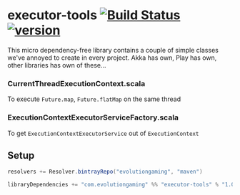 # executor-tools [![Build Status](https://travis-ci.org/evolution-gaming/executor-tools.svg)](https://travis-ci.org/evolution-gaming/executor-tools) [ ![version](https://api.bintray.com/packages/evolutiongaming/maven/executor-tools/images/download.svg) ](https://bintray.com/evolutiongaming/maven/executor-tools/_latestVersion)

This micro dependency-free library contains a couple of simple classes we've annoyed to create in every project.
Akka has own, Play has own, other libraries has own of these...

### CurrentThreadExecutionContext.scala

To execute `Future.map`, `Future.flatMap` on the same thread


### ExecutionContextExecutorServiceFactory.scala

To get `ExecutionContextExecutorService` out of `ExecutionContext`  


## Setup

```scala
resolvers += Resolver.bintrayRepo("evolutiongaming", "maven")

libraryDependencies += "com.evolutiongaming" %% "executor-tools" % "1.0.2"
```